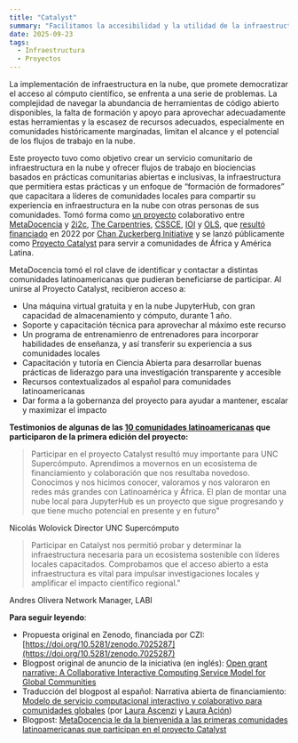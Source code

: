 ```yaml
---
title: "Catalyst"
summary: "Facilitamos la accesibilidad y la utilidad de la infraestructura en la nube para comunidades globales."
date: 2025-09-23
tags:
  - Infraestructura
  - Proyectos
---
```


La implementación de infraestructura en la nube, que promete democratizar el acceso al cómputo científico, se enfrenta a una serie de problemas. La complejidad de navegar la abundancia de herramientas de código abierto disponibles, la falta de formación y apoyo para aprovechar adecuadamente estas herramientas y la escasez de recursos adecuados, especialmente en comunidades históricamente marginadas, limitan el alcance y el potencial de los flujos de trabajo en la nube.

Este proyecto tuvo como objetivo crear un servicio comunitario de infraestructura en la nube y ofrecer flujos de trabajo en biociencias basados en prácticas comunitarias abiertas e inclusivas, la infraestructura que permitiera estas prácticas y un enfoque de “formación de formadores” que capacitara a líderes de comunidades locales para compartir su experiencia en infraestructura en la nube con otras personas de sus comunidades. Tomó forma como [un proyecto](https://doi.org/10.5281/zenodo.7025287) colaborativo entre [MetaDocencia](https://www.metadocencia.org/) y [2i2c](https://2i2c.org/), [The Carpentries](https://carpentries.org/about-us/), [CSSCE](https://www.cscce.org/), [IOI](https://investinopen.org/) y [OLS](https://we-are-ols.org/), que [resultó financiado](https://www.metadocencia.org/post/infraestructura-nube/) en 2022 por [Chan Zuckerberg Initiative](https://chanzuckerberg.com/) y se lanzó públicamente como [Proyecto Catalyst](https://catalystproject.cloud/) para servir a comunidades de África y América Latina.

MetaDocencia tomó el rol clave de identificar y contactar a distintas comunidades latinoamericanas que pudieran beneficiarse de participar. Al unirse al Proyecto Catalyst, recibieron acceso a:
* Una máquina virtual gratuita y en la nube JupyterHub, con gran capacidad de almacenamiento y cómputo, durante 1 año.
* Soporte y capacitación técnica para aprovechar al máximo este recurso
* Un programa de entrenamienro de entrenadores para incorporar habilidades de enseñanza, y así transferir su experiencia a sus comunidades locales
* Capacitación y tutoría en Ciencia Abierta para desarrollar buenas prácticas de liderazgo para una investigación transparente y accesible
* Recursos contextualizados al español para comunidades latinoamericanas
* Dar forma a la gobernanza del proyecto para ayudar a mantener, escalar y maximizar el impacto

**Testimonios de algunas de las [10 comunidades latinoamericanas](https://catalystproject.cloud/current-community-partners.html#latin-america) que participaron de la primera edición del proyecto:**
> Participar en el proyecto Catalyst resultó muy importante para UNC Supercómputo. Aprendimos a movernos en un ecosistema de financiamiento y colaboración que nos resultaba novedoso. Conocimos y nos hicimos conocer, valoramos y nos valoraron en redes más grandes con Latinoamérica y África. El plan de montar una nube local para JupyterHub es un proyecto que sigue progresando y que tiene mucho potencial en presente y en futuro"

Nicolás Wolovick
Director UNC Supercómputo

> Participar en Catalyst nos permitió probar y determinar la infraestructura necesaria para un ecosistema sostenible con líderes locales capacitados. Comprobamos que el acceso abierto a esta infraestructura es vital para impulsar investigaciones locales y amplificar el impacto científico regional."

Andres Olivera
Network Manager, LABI

**Para seguir leyendo**:
* Propuesta original en Zenodo, financiada por CZI: [https://doi.org/10.5281/zenodo.7025287](https://doi.org/10.5281/zenodo.7025287)
* Blogpost original de anuncio de la iniciativa (en inglés): [Open grant narrative: A Collaborative Interactive Computing Service Model for Global Communities](https://2i2c.org/blog/2022/czi-global-communities-proposal/) 
* Traducción del blogpost al español: Narrativa abierta de financiamiento: [Modelo de servicio computacional interactivo y colaborativo para comunidades globales](https://www.metadocencia.org/post/narrativafinanciamiento/) (por [Laura Ascenzi](https://www.metadocencia.org/authors/laurel/) y [Laura Ación](https://www.metadocencia.org/authors/lacion/))
* Blogpost: [MetaDocencia le da la bienvenida a las primeras comunidades latinoamericanas que participan en el proyecto Catalyst](https://www.metadocencia.org/post/20231215-comunidadescatalyst/)

